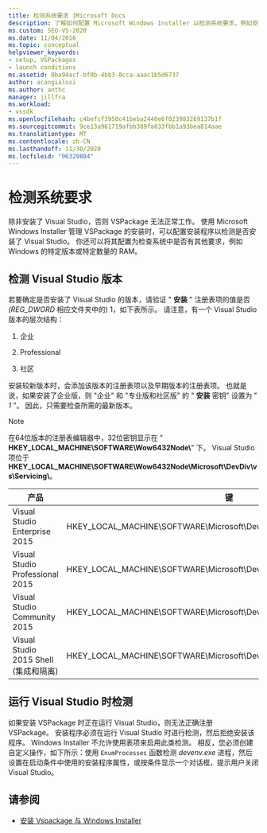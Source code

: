 ```yaml
---
title: 检测系统要求 |Microsoft Docs
description: 了解如何配置 Microsoft Windows Installer 以检测系统要求，例如安装的 Visual Studio 版本。
ms.custom: SEO-VS-2020
ms.date: 11/04/2016
ms.topic: conceptual
helpviewer_keywords:
- setup, VSPackages
- launch conditions
ms.assetid: 0ba94acf-bf0b-4bb3-8cca-aaac1b5d6737
author: acangialosi
ms.author: anthc
manager: jillfra
ms.workload:
- vssdk
ms.openlocfilehash: c4befcf3950c41beba2440e6f023983269137b1f
ms.sourcegitcommit: 9ce13a961719afbb389fa033fbb1a93bea814aae
ms.translationtype: MT
ms.contentlocale: zh-CN
ms.lasthandoff: 11/30/2020
ms.locfileid: "96329804"
---
```

# <a name="detect-system-requirements"></a>检测系统要求
除非安装了 Visual Studio，否则 VSPackage 无法正常工作。 使用 Microsoft Windows Installer 管理 VSPackage 的安装时，可以配置安装程序以检测是否安装了 Visual Studio。 你还可以将其配置为检查系统中是否有其他要求，例如 Windows 的特定版本或特定数量的 RAM。

## <a name="detect-visual-studio-editions"></a>检测 Visual Studio 版本
 若要确定是否安装了 Visual Studio 的版本，请验证 " **安装** " 注册表项的值是否 *(REG_DWORD* 相应文件夹中的) 1，如下表所示。 请注意，有一个 Visual Studio 版本的层次结构：

1. 企业

2. Professional

3. 社区

安装较新版本时，会添加该版本的注册表项以及早期版本的注册表项。 也就是说，如果安装了企业版，则 "企业" 和 "专业版和社区版" 的 " **安装** 密钥" 设置为 " *1* "。 因此，只需要检查所需的最新版本。

> [!NOTE]
> 在64位版本的注册表编辑器中，32位密钥显示在 " **HKEY_LOCAL_MACHINE\SOFTWARE\Wow6432Node\\**" 下。 Visual Studio 项位于 **HKEY_LOCAL_MACHINE\SOFTWARE\Wow6432Node\Microsoft\DevDiv\vs\Servicing\\**。

|产品|键|
|-------------|---------|
|Visual Studio Enterprise 2015|HKEY_LOCAL_MACHINE\SOFTWARE\Microsoft\DevDiv\vs\Servicing\14.0\enterprise|
|Visual Studio Professional 2015|HKEY_LOCAL_MACHINE\SOFTWARE\Microsoft\DevDiv\vs\Servicing\14.0\professional|
|Visual Studio Community 2015|HKEY_LOCAL_MACHINE\SOFTWARE\Microsoft\DevDiv\vs\Servicing\14.0\community|
|Visual Studio 2015 Shell (集成和隔离) |HKEY_LOCAL_MACHINE\SOFTWARE\Microsoft\DevDiv\vs\Servicing\14.0\isoshell|

## <a name="detect-when-visual-studio-is-running"></a>运行 Visual Studio 时检测
 如果安装 VSPackage 时正在运行 Visual Studio，则无法正确注册 VSPackage。 安装程序必须在运行 Visual Studio 时进行检测，然后拒绝安装该程序。 Windows Installer 不允许使用表项来启用此类检测。 相反，您必须创建自定义操作，如下所示：使用 `EnumProcesses` 函数检测 *devenv.exe* 进程，然后设置在启动条件中使用的安装程序属性，或按条件显示一个对话框，提示用户关闭 Visual Studio。

## <a name="see-also"></a>请参阅
- [安装 Vspackage 与 Windows Installer](../../extensibility/internals/installing-vspackages-with-windows-installer.md)
